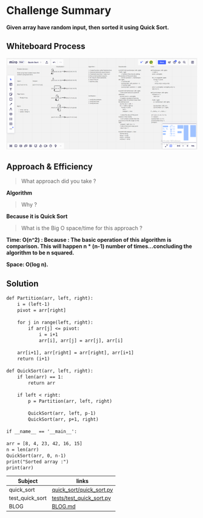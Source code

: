 # Challenge Summary

**Given array have random input, then sorted it using Quick Sort.**

## Whiteboard Process

![Whiteboard Process](asset/quick_sort.png)

## Approach & Efficiency

> What approach did you take ? 

**Algorithm**

> Why ? 

**Because it is Quick Sort**

> What is the Big O space/time for this approach ?

**Time: O(n^2) : Because : The basic operation of this algorithm is comparison. This will happen n * (n-1) number of times…concluding the algorithm to be n squared.**

**Space: O(log n).**

## Solution

    def Partition(arr, left, right):
        i = (left-1)        
        pivot = arr[right]     
    
        for j in range(left, right):
            if arr[j] <= pivot:
                i = i+1
                arr[i], arr[j] = arr[j], arr[i]

        arr[i+1], arr[right] = arr[right], arr[i+1]
        return (i+1)
    
    def QuickSort(arr, left, right):
        if len(arr) == 1:
            return arr

        if left < right:
            p = Partition(arr, left, right)

            QuickSort(arr, left, p-1)
            QuickSort(arr, p+1, right)

    if __name__ == '__main__':

    arr = [8, 4, 23, 42, 16, 15]
    n = len(arr)
    QuickSort(arr, 0, n-1)
    print("Sorted array :")
    print(arr)

| Subject     | links |
| ----------- | ----------- |
| quick_sort | [quick_sort/quick_sort.py](quick_sort/quick_sort.py) |
| test_quick_sort | [tests/test_quick_sort.py](tests/test_quick_sort.py) |
| BLOG | [BLOG.md](BLOG.md) |